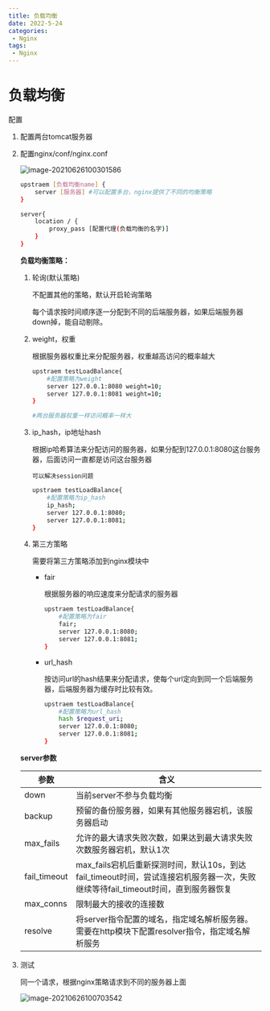 ```yaml
---
title: 负载均衡
date: 2022-5-24
categories:
 - Nginx
tags:
 - Nginx
---
```


# 负载均衡

配置

1. 配置两台tomcat服务器

2. 配置nginx/conf/nginx.conf

    ![image-20210626100301586](https://www.itdu.tech/image//image-20210626100301586.png)

    ```bash
    upstraem [负载均衡name] {
    	server [服务器] #可以配置多台，nginx提供了不同的均衡策略
    }
    
    server{
    	location / {
    		proxy_pass [配置代理(负载均衡的名字)]
    	}
    }
    ```

    **负载均衡策略：**

    1. 轮询(默认策略)

        不配置其他的策略，默认开启轮询策略

        每个请求按时间顺序逐一分配到不同的后端服务器，如果后端服务器down掉，能自动剔除。

    2. weight，权重

        根据服务器权重比来分配服务器，权重越高访问的概率越大

        ```bash
        upstraem testLoadBalance{
        	#配置策略为weight
        	server 127.0.0.1:8080 weight=10;
        	server 127.0.0.1:8081 weight=10;
        }
        
        #两台服务器权重一样访问概率一样大
        ```

    3. ip_hash，ip地址hash

        根据ip哈希算法来分配访问的服务器，如果分配到127.0.0.1:8080这台服务器，后面访问一直都是访问这台服务器

        `可以解决session问题`

        ```bash
        upstraem testLoadBalance{
        	#配置策略为ip_hash
        	ip_hash;
        	server 127.0.0.1:8080;
        	server 127.0.0.1:8081;
        }
        ```

    4. 第三方策略

        需要将第三方策略添加到nginx模块中

        - fair

            根据服务器的响应速度来分配请求的服务器

            ```bash
            upstraem testLoadBalance{
            	#配置策略为fair
            	fair;
            	server 127.0.0.1:8080;
            	server 127.0.0.1:8081;
            }
            ```

        - url_hash

            按访问url的hash结果来分配请求，使每个url定向到同一个后端服务器，后端服务器为缓存时比较有效。

            ```bash
            upstraem testLoadBalance{
            	#配置策略为url_hash
            	hash $request_uri;
            	server 127.0.0.1:8080;
            	server 127.0.0.1:8081;
            }
            ```

    **server参数**

    | 参数         | 含义                                                         |
    | ------------ | ------------------------------------------------------------ |
    | down         | 当前server不参与负载均衡                                     |
    | backup       | 预留的备份服务器，如果有其他服务器宕机，该服务器启动         |
    | max_fails    | 允许的最大请求失败次数，如果达到最大请求失败次数服务器宕机，默认1次 |
    | fail_timeout | max_fails宕机后重新探测时间，默认10s，到达fail_timeout时间，尝试连接宕机服务器一次，失败继续等待fail_timeout时间，直到服务器恢复 |
    | max_conns    | 限制最大的接收的连接数                                       |
    | resolve      | 将server指令配置的域名，指定域名解析服务器。需要在http模块下配置resolver指令，指定域名解析服务 |

3. 测试

    同一个请求，根据nginx策略请求到不同的服务器上面

    ![image-20210626100703542](https://www.itdu.tech/image//image-20210626100703542.png)